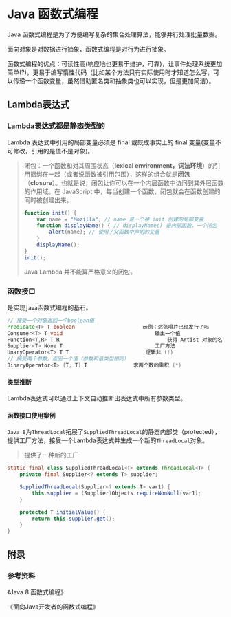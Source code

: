 # Java 函数式编程

Java 函数式编程是为了方便编写复杂的集合处理算法，能够并行处理批量数据。

面向对象是对数据进行抽象，函数式编程是对行为进行抽象。

函数式编程的优点：可读性高(响应地也更易于维护，可靠)，让事件处理系统更加简单(?)，更易于编写惰性代码（比如某个方法只有实际使用时才知道怎么写，可以传递一个函数变量，虽然借助匿名类和抽象类也可以实现，但是更加简洁）。



## Lambda表达式

### Lambda表达式都是静态类型的

Lambda 表达式中引用的局部变量必须是 final 或既成事实上的 final 变量(变量不可修改，引用的是值不是对象)。

> 闭包：一个函数和对其周围状态（**lexical environment，词法环境**）的引用捆绑在一起（或者说函数被引用包围），这样的组合就是**闭包**（**closure**）。也就是说，闭包让你可以在一个内层函数中访问到其外层函数的作用域。在 JavaScript 中，每当创建一个函数，闭包就会在函数创建的同时被创建出来。
>
> ```js
> function init() {
>     var name = "Mozilla"; // name 是一个被 init 创建的局部变量
>     function displayName() { // displayName() 是内部函数，一个闭包
>         alert(name); // 使用了父函数中声明的变量
>     }
>     displayName();
> }
> init();
> ```
>
> Java Lambda 并不能算严格意义的闭包。

### 函数接口

是实现`java`函数式编程的基石。

```java
// 接受一个对象返回一个boolean值
Predicate<T> T boolean 						示例：这张唱片已经发行了吗
Consumer<T> T void 								输出一个值
Function<T,R> T R 									获得 Artist 对象的名字
Supplier<T> None T 								工厂方法
UnaryOperator<T> T T 						 逻辑非 (!)
// 接受两个参数，返回一个值（参数和值类型相同）    
BinaryOperator<T> (T, T) T 				 求两个数的乘积 (*)
```

#### 类型推断

Lambda表达式可以通过上下文自动推断出表达式中所有参数类型。

#### 函数接口使用案例

`Java 8`为`ThreadLocal`拓展了`SuppliedThreadLocal`的静态内部类（protected），提供工厂方法，接受一个Lambda表达式并生成一个新的`ThreadLocal`对象。

> 提供了一种新的工厂

```java
static final class SuppliedThreadLocal<T> extends ThreadLocal<T> {
    private final Supplier<? extends T> supplier;

    SuppliedThreadLocal(Supplier<? extends T> var1) {
        this.supplier = (Supplier)Objects.requireNonNull(var1);
    }

    protected T initialValue() {
        return this.supplier.get();
    }
}
```









## 附录

### 参考资料

《Java 8 函数式编程》

《面向Java开发者的函数式编程》































